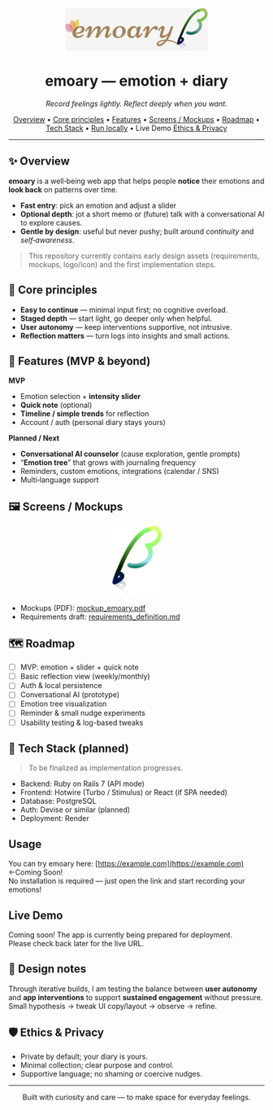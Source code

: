 <p align="center">
  <img src="./app/assets/images/emoary_logo.png" alt="emoary logo" width="280"/>
</p>

<h1 align="center">emoary — emotion + diary</h1>
<p align="center">
  <em>Record feelings lightly. Reflect deeply when you want.</em>
</p>

<p align="center">
  <a href="#-overview">Overview</a> •
  <a href="#-core-principles">Core principles</a> •
  <a href="#-features-mvp--beyond">Features</a> •
  <a href="#-screens--mockups">Screens / Mockups</a> •
  <a href="#-roadmap">Roadmap</a> •
  <a href="#-tech-stack-planned">Tech Stack</a> •
  <a href="#usage">Run locally</a> •
  <a herf="#live-demo">Live Demo</a>
  <a href="#-ethics--privacy">Ethics & Privacy</a>
</p>

---

## ✨ Overview
**emoary** is a well‑being web app that helps people **notice** their emotions and **look back** on patterns over time.
- **Fast entry**: pick an emotion and adjust a slider
- **Optional depth**: jot a short memo or (future) talk with a conversational AI to explore causes.
- **Gentle by design**: useful but never pushy; built around *continuity* and *self‑awareness*.

> This repository currently contains early design assets (requirements, mockups, logo/icon) and the first implementation steps.

## 🧭 Core principles
- **Easy to continue** — minimal input first; no cognitive overload.
- **Staged depth** — start light, go deeper only when helpful.
- **User autonomy** — keep interventions supportive, not intrusive.
- **Reflection matters** — turn logs into insights and small actions.

## 🧩 Features (MVP & beyond)
**MVP**
- Emotion selection + **intensity slider**
- **Quick note** (optional)
- **Timeline / simple trends** for reflection
- Account / auth (personal diary stays yours)

**Planned / Next**
- **Conversational AI counselor** (cause exploration, gentle prompts)
- “**Emotion tree**” that grows with journaling frequency
- Reminders, custom emotions, integrations (calendar / SNS)
- Multi‑language support

## 🖼 Screens / Mockups
<p align="center">
  <img src="./app/assets/images/emoary_icon.png" alt="app icon" width="100"/>
</p>

- Mockups (PDF): [mockup_emoary.pdf](./docs/mockup_emoary.pdf)
- Requirements draft: [requirements_definition.md](./docs/requirements_definition.md)

## 🗺 Roadmap
- [ ] MVP: emotion + slider + quick note
- [ ] Basic reflection view (weekly/monthly)
- [ ] Auth & local persistence
- [ ] Conversational AI (prototype)
- [ ] Emotion tree visualization
- [ ] Reminder & small nudge experiments
- [ ] Usability testing & log-based tweaks

## 🧱 Tech Stack (planned)
> To be finalized as implementation progresses.
- Backend: Ruby on Rails 7 (API mode)
- Frontend: Hotwire (Turbo / Stimulus) or React (if SPA needed)
- Database: PostgreSQL
- Auth: Devise or similar (planned)
- Deployment: Render 

## Usage
You can try emoary here: [https://example.com](https://example.com)  ←Coming Soon!  
No installation is required — just open the link and start recording your emotions!

## Live Demo
Coming soon! The app is currently being prepared for deployment.  
Please check back later for the live URL.



## 🧪 Design notes
Through iterative builds, I am testing the balance between **user autonomy** and **app interventions** to support
**sustained engagement** without pressure. Small hypothesis → tweak UI copy/layout → observe → refine.

## 🛡 Ethics & Privacy
- Private by default; your diary is yours.
- Minimal collection; clear purpose and control.
- Supportive language; no shaming or coercive nudges.

---

<p align="center">
  Built with curiosity and care — to make space for everyday feelings.
</p>
